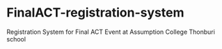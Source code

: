 # FinalACT-registration-system
Registration System for Final ACT Event at Assumption College Thonburi school
